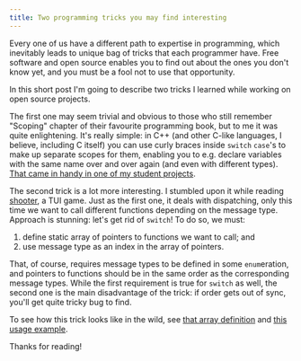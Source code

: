 ```yaml
---
title: Two programming tricks you may find interesting
---
```


Every one of us have a different path to expertise in programming, which
inevitably leads to unique bag of tricks that each programmer have. Free
software and open source enables you to find out about the ones you don't know
yet, and you must be a fool not to use that opportunity.

In this short post I'm going to describe two tricks I learned while working on
open source projects.

The first one may seem trivial and obvious to those who still remember
"Scoping" chapter of their favourite programming book, but to me it was quite
enlightening. It's really simple: in C++ (and other C-like languages, I
believe, including C itself) you can use curly braces inside `switch` `case`'s
to make up separate scopes for them, enabling you to e.g. declare variables
with the same name over and over again (and even with different types). [That
came in handy in one of my student
projects](https://github.com/SmirnoffYM/AI-simulator/blob/8f0e3e615f4704b7ea11f98681f39fbcf12ccde3/commodule.cpp#L121).

The second trick is a lot more interesting. I stumbled upon it while reading
[shooter](https://github.com/grouzen/shooter), a TUI game. Just as the first
one, it deals with dispatching, only this time we want to call different
functions depending on the message type. Approach is stunning: let's get rid of
`switch`! To do so, we must:

1. define static array of pointers to functions we want to call; and
2. use message type as an index in the array of pointers.

That, of course, requires message types to be defined in some `enum`eration,
and pointers to functions should be in the same order as the corresponding
message types. While the first requirement is true for `switch` as well, the
second one is the main disadvantage of the trick: if order gets out of sync,
you'll get quite tricky bug to find.

To see how this trick looks like in the wild, see [that array
definition](https://github.com/grouzen/shooter/blob/ea20156449a8e7681868241d7511ef3af8bb483b/src/cdata.c#L268)
and [this usage
example](https://github.com/grouzen/shooter/blob/ea20156449a8e7681868241d7511ef3af8bb483b/src/cdata.c#L314).

Thanks for reading!
